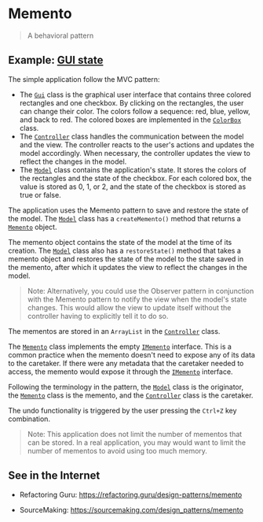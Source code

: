 # Memento

> A behavioral pattern

## Example: [GUI state](../../src/main/java/memento/guistate)

The simple application follow the MVC pattern:
- The [`Gui`](../../src/main/java/memento/guistate/Gui.java) class is the graphical user interface that contains three colored rectangles and one checkbox. By clicking on the rectangles, the user can change their color. The colors follow a sequence: red, blue, yellow, and back to red. The colored boxes are implemented in the [`ColorBox`](../../src/main/java/memento/guistate/ColorBox.java) class.
- The [`Controller`](../../src/main/java/memento/guistate/Controller.java) class handles the communication between the model and the view. The controller reacts to the user's actions and updates the model accordingly. When necessary, the controller updates the view to reflect the changes in the model.
- The [`Model`](../../src/main/java/memento/guistate/Model.java) class contains the application's state. It stores the colors of the rectangles and the state of the checkbox. For each colored box, the value is stored as 0, 1, or 2, and the state of the checkbox is stored as true or false.

The application uses the Memento pattern to save and restore the state of the model. The [`Model`](../../src/main/java/memento/guistate/Model.java) class has a `createMemento()` method that returns a [`Memento`](../../src/main/java/memento/guistate/Memento.java) object.

The memento object contains the state of the model at the time of its creation. The [`Model`](../../src/main/java/memento/guistate/Model.java) class also has a `restoreState()` method that takes a memento object and restores the state of the model to the state saved in the memento, after which it updates the view to reflect the changes in the model.

> Note: Alternatively, you could use the Observer pattern in conjunction with the Memento pattern to notify the view when the model's state changes. This would allow the view to update itself without the controller having to explicitly tell it to do so.

The mementos are stored in an `ArrayList` in the [`Controller`](../../src/main/java/memento/guistate/Controller.java) class.

The [`Memento`](../../src/main/java/memento/guistate/Memento.java) class implements the empty [`IMemento`](../../src/main/java/memento/guistate/IMemento.java) interface. This is a common practice when the memento doesn't need to expose any of its data to the caretaker. If there were any metadata that the caretaker needed to access, the memento would expose it through the [`IMemento`](../../src/main/java/memento/guistate/IMemento.java) interface.

Following the terminology in the pattern, the [`Model`](../../src/main/java/memento/guistate/Model.java) class is the originator, the [`Memento`](../../src/main/java/memento/guistate/Memento.java) class is the memento, and the [`Controller`](../../src/main/java/memento/guistate/Controller.java) class is the caretaker.

The undo functionality is triggered by the user pressing the `Ctrl+Z` key combination.

> Note: This application does not limit the number of mementos that can be stored. In a real application, you may would want to limit the number of mementos to avoid using too much memory.

## See in the Internet

- Refactoring Guru: https://refactoring.guru/design-patterns/memento

- SourceMaking: https://sourcemaking.com/design_patterns/memento






